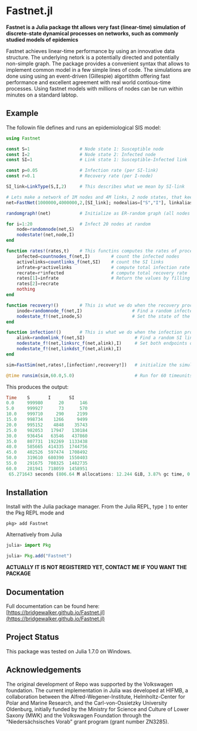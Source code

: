 # Fastnet.jl

**Fastnet is a Julia package tht allows very fast (linear-time) simulation of discrete-state dynamical processes on networks, such as commonly studied models of epidemics**

Fastnet achieves linear-time performance by using an innovative data structure. The underlying netork is a potentially directed and potentially non-simple graph. 
The package provides a convenient syntax that allows to implement common model in a few simple lines of code. The simulations are done using using an event-driven (Gillespie) algortithm offering fast performance and excellent agreement with real world contious-time processes. Using fastnet models with millions of nodes can be run within minutes on a standard labtop. 

## Example

The followin file defines and runs an epidemiological SIS model:

```julia
using Fastnet

const S=1                   # Node state 1: Susceptible node
const I=2                   # Node state 2: Infected node
const SI=1                  # Link state 1: Susceptible-Infected link 

const p=0.05                # Infection rate (per SI-link)
const r=0.1                 # Recovery rate (per I-node)

SI_link=LinkType(S,I,2)     # This describes what we mean by SI-link 

# Lets make a network of 1M nodes and 4M links, 2 node states, that keeps track of SI links
net=FastNet(1000000,4000000,2,[SI_link]; nodealias=["S","I"], linkalias=["SI"])

randomgraph!(net)           # Initialize as ER-random graph (all nodes will be in state 1: S)

for i=1:20                  # Infect 20 nodes at random 
    node=randomnode(net,S)
    nodestate!(net,node,I)
end

function rates!(rates,t)    # This functins computes the rates of processes
    infected=countnodes_f(net,I)        # count the infected nodes
    activelinks=countlinks_f(net,SI)    # count the SI links
    infrate=p*activelinks               # compute total infection rate
    recrate=r*infected                  # compute total recovery rate 
    rates[1]=infrate                    # Return the values by filling the rates array
    rates[2]=recrate
    nothing
end

function recovery!()        # This is what we do when the recovery process is triggered
    inode=randomnode_f(net,I)                   # Find a random infected node
    nodestate_f!(net,inode,S)                   # Set the state of the node to susceptible
end

function infection!()       # This is what we do when the infection process is triggered
    alink=randomlink_f(net,SI)                   # Find a random SI link
    nodestate_f!(net,linksrc_f(net,alink),I)     # Set both endpoints of the link to infected
    nodestate_f!(net,linkdst_f(net,alink),I)    
end

sim=FastSim(net,rates!,[infection!,recovery!])   # initialize the simulation 

@time runsim(sim,60.0,5.0)                       # Run for 60 timeunits (reporting every 5)
```

This produces the output: 
```julia
Time    S       I       SI     
0.0     999980      20      146
5.0     999927      73      570
10.0    999710     290     2199
15.0    998734    1266     9499
20.0    995152    4848    35743
25.0    982053   17947   130184
30.0    936454   63546   437860
35.0    807731  192269  1133438
40.0    585665  414335  1744756
45.0    402526  597474  1708492
50.0    319610  680390  1550403
55.0    291675  708325  1482735
60.0    281941  718059  1458951
 65.271643 seconds (806.64 M allocations: 12.244 GiB, 3.87% gc time, 0.04% compilation time)
```


## Installation

Install with the Julia package manager.
From the Julia REPL, type `]` to enter the Pkg REPL mode and

```
pkg> add Fastnet
```

Alternatively from Julia

```julia
julia> import Pkg

julia> Pkg.add("Fastnet")
```
**ACTUALLY IT IS NOT REGISTERED YET, CONTACT ME IF YOU WANT THE PACKAGE**

## Documentation

Full documentation can be found here:
[https://bridgewalker.github.io/Fastnet.jl](https://bridgewalker.github.io/Fastnet.jl)

## Project Status

This package was tested on Julia 1.7.0 on Windows.

## Acknowledgements
The original development of Repo was supported by the Volkswagen foundation. The current implementation in Julia was developed at HIFMB, a collaboration between the Alfred-Wegener-Institute, Helmholtz-Center for Polar and Marine Research, and the Carl-von-Ossietzky University Oldenburg, initially funded by the Ministry for Science and Culture of Lower Saxony (MWK) and the Volkswagen Foundation through the “Nieders&auml;chsisches Vorab” grant program (grant number ZN3285).
